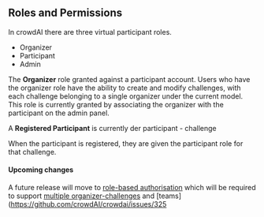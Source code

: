 ## Roles and Permissions

In crowdAI there are three virtual participant roles.

- Organizer
- Participant
- Admin

The **Organizer** role granted against a participant account. Users who have the organizer role have the ability to create and modify challenges, with each challenge belonging to a single organizer under the current model. This role is currently granted by associating the organizer with the participant on the admin panel.

A **Registered Participant** is currently der
participant - challenge

When the participant is registered, they are given the participant role for that challenge.

#### Upcoming changes
A future release will move to [role-based authorisation](https://github.com/crowdAI/crowdai/issues/554) which will be required to support [multiple organizer-challenges](https://github.com/crowdAI/crowdai/issues/574) and [teams](https://github.com/crowdAI/crowdai/issues/325
